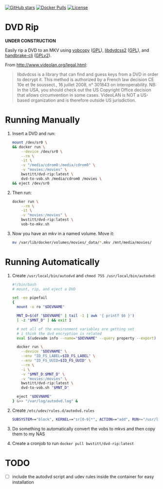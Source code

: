 [![GitHub stars](https://img.shields.io/github/stars/WyseNynja/dockerfile-dvd-rip.svg?style=social)](https://github.com/WyseNynja/dockerfile-dvd-rip)
[![Docker Pulls](https://img.shields.io/docker/pulls/bwstitt/dvd-rip.svg)](https://hub.docker.com/r/bwstitt/dvd-rip/)
[![License](https://img.shields.io/github/license/WyseNynja/dockerfile-dvd-rip.svg)](https://raw.githubusercontent.com/WyseNynja/dockerfile-dvd-rip/master/LICENSE)

# DVD Rip

**UNDER CONSTRUCTION**

Easily rip a DVD to an MKV using [vobcopy](http://vobcopy.org/projects/c/c.shtml) ([GPL](https://www.gnu.org/licenses/gpl-3.0.en.html)), [libdvdcss2](http://www.videolan.org/developers/libdvdcss/doc/html/) ([GPL](https://www.gnu.org/licenses/gpl-3.0.en.html)), and [handbrake-cli](https://handbrake.fr) ([GPLv2](https://raw.githubusercontent.com/HandBrake/HandBrake/master/LICENSE)).

From http://www.videolan.org/legal.html:

> libdvdcss is a library that can find and guess keys from a DVD in order to decrypt it.
This method is authorized by a French law decision CE 10e et 9e sous­sect., 16 juillet 2008, n° 301843 on interoperability.
> NB: In the USA, you should check out the US Copyright Office decision that allows circumvention in some cases.
> VideoLAN is NOT a US-based organization and is therefore outside US jurisdiction.


# Running Manually

1. Insert a DVD and run:

    ```bash
    mount /dev/sr0 \
    && docker run \
        --device /dev/sr0 \
        --rm \
        -it \
        -v "/media/cdrom0:/media/cdrom0" \
        -v "movies:/movies" \
        bwstitt/dvd-rip:latest \
        dvd-to-vob.sh /media/cdrom0 /movies \
    && eject /dev/sr0
    ```

2. Then run:

    ```bash
    docker run \
        --rm \
        -it \
        -v "movies:/movies" \
        bwstitt/dvd-rip:latest \
        vob-to-mkv.sh
    ```

3. Now you have an mkv in a named volume. Move it:

    ```bash
    mv /var/lib/docker/volumes/movies/_data/*.mkv /mnt/media/movies/
    ```


# Running Automatically

1. Create `/usr/local/bin/autodvd` and `chmod 755 /usr/local/bin/autodvd`:

    ```bash
    #!/bin/bash
    # mount, rip, and eject a DVD

    set -eo pipefail
    {
      mount -o ro "$DEVNAME"

      MNT_D=$(df "$DEVNAME" | tail -1 | awk '{ printf $6 }')
      [ -z "$MNT_D" ] && exit 1

      # not all of the environment variables are getting set
      # i think the dvd encryption is related
      eval $(udevadm info --name="$DEVNAME" --query property --export)

      docker run \
        --device "$DEVNAME" \
        --env "ID_FS_LABEL=$ID_FS_LABEL" \
        --env "ID_FS_UUID=$ID_FS_UUID" \
        --rm \
        -i \
        -v "$MNT_D:$MNT_D" \
        -v "movies:/movies" \
        bwstitt/dvd-rip:latest \
        dvd-to-vob.sh "$MNT_D"

      eject "$DEVNAME"
    } &>> "/var/log/autodvd.log" &
    ```

2. Create `/etc/udev/rules.d/autodvd.rules`

    ```bash
    SUBSYSTEM=="block", KERNEL=="sr[0-9]*", ACTION=="add", RUN+="/usr/local/bin/autodvd"
    ```

3. Do something to automatically convert the vobs to mkvs and then copy them to my NAS

4. Create a cronjob to run `docker pull bwstitt/dvd-rip:latest`


# TODO

* [ ] include the autodvd script and udev rules inside the container for easy installation

